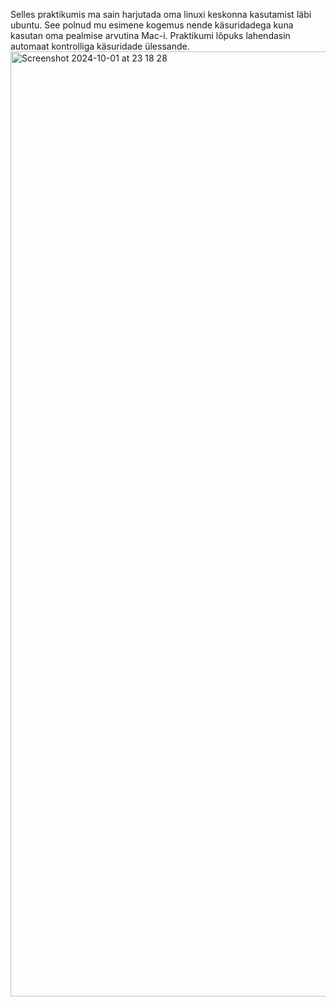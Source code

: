 Selles praktikumis ma sain harjutada oma linuxi keskonna kasutamist läbi ubuntu. See polnud mu esimene kogemus nende käsuridadega kuna kasutan oma pealmise arvutina Mac-i. Praktikumi lõpuks lahendasin automaat kontrolliga käsuridade ülessande.
<img width="1512" alt="Screenshot 2024-10-01 at 23 18 28" src="https://github.com/user-attachments/assets/0abb631b-27be-44c7-88c6-1b322daaaffe">

